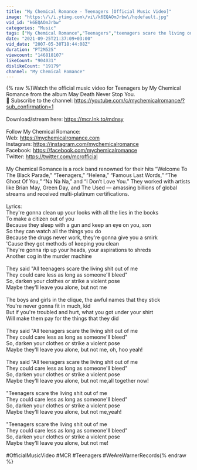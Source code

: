 ```yaml
---
title: "My Chemical Romance - Teenagers [Official Music Video]"
image: "https:\/\/i.ytimg.com\/vi\/k6EQAOmJrbw\/hqdefault.jpg"
vid_id: "k6EQAOmJrbw"
categories: "Music"
tags: ["My Chemical Romance","Teenagers","teenagers scare the living out of me"]
date: "2021-09-25T21:37:09+03:00"
vid_date: "2007-05-30T18:44:08Z"
duration: "PT2M52S"
viewcount: "146818107"
likeCount: "904031"
dislikeCount: "19179"
channel: "My Chemical Romance"
---
```

{% raw %}Watch the official music video for Teenagers by My Chemical Romance from the album May Death Never Stop You.<br />🔔 Subscribe to the channel: <a rel="nofollow" target="blank" href="https://youtube.com/c/mychemicalromance/?sub_confirmation=1">https://youtube.com/c/mychemicalromance/?sub_confirmation=1</a><br /><br />Download/stream here: <a rel="nofollow" target="blank" href="https://mcr.lnk.to/mdnsy">https://mcr.lnk.to/mdnsy</a><br /><br />Follow My Chemical Romance:<br />Web: <a rel="nofollow" target="blank" href="https://mychemicalromance.com">https://mychemicalromance.com</a><br />Instagram: <a rel="nofollow" target="blank" href="https://instagram.com/mychemicalromance">https://instagram.com/mychemicalromance</a><br />Facebook: <a rel="nofollow" target="blank" href="https://facebook.com/mychemicalromance">https://facebook.com/mychemicalromance</a><br />Twitter: <a rel="nofollow" target="blank" href="https://twitter.com/mcrofficial">https://twitter.com/mcrofficial</a><br /><br />My Chemical Romance  is a rock band renowned for their hits “Welcome To The Black Parade,” “Teenagers,” “Helena,” “Famous Last Words,” “The Ghost Of You,” “Na Na Na,” and “I Don’t Love You.” They worked with artists like Brian May, Green Day, and The Used — amassing billions of global streams and received multi-platinum certifications.<br /><br />Lyrics:<br />They're gonna clean up your looks with all the lies in the books<br />To make a citizen out of you<br />Because they sleep with a gun and keep an eye on you, son<br />So they can watch all the things you do<br />Because the drugs never work, they're gonna give you a smirk<br />'Cause they got methods of keeping you clean<br />They're gonna rip up your heads, your aspirations to shreds<br />Another cog in the murder machine<br /><br />They said &quot;All teenagers scare the living shit out of me<br />They could care less as long as someone'll bleed&quot;<br />So, darken your clothes or strike a violent pose<br />Maybe they'll leave you alone, but not me<br /><br />The boys and girls in the clique, the awful names that they stick<br />You're never gonna fit in much, kid<br />But if you're troubled and hurt, what you got under your shirt<br />Will make them pay for the things that they did<br /><br />They said &quot;All teenagers scare the living shit out of me<br />They could care less as long as someone'll bleed&quot;<br />So, darken your clothes or strike a violent pose<br />Maybe they'll leave you alone, but not me, oh, hoo yeah!<br /><br />They said &quot;All teenagers scare the living shit out of me<br />They could care less as long as someone'll bleed&quot;<br />So, darken your clothes or strike a violent pose<br />Maybe they'll leave you alone, but not me,all together now!<br /><br />&quot;Teenagers scare the living shit out of me<br />They could care less as long as someone'll bleed&quot;<br />So, darken your clothes or strike a violent pose<br />Maybe they'll leave you alone, but not me,yeah!<br /><br />&quot;Teenagers scare the living shit out of me<br />They could care less as long as someone'll bleed&quot;<br />So, darken your clothes or strike a violent pose<br />Maybe they'll leave you alone, but not me!<br /><br />#OfficialMusicVideo #MCR #Teenagers #WeAreWarnerRecords{% endraw %}
